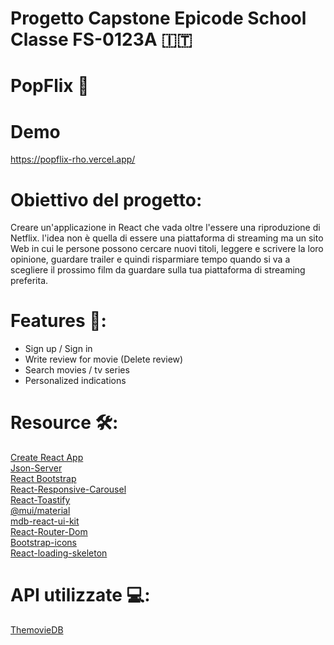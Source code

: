 # Progetto Capstone Epicode School Classe FS-0123A 🇮🇹

# PopFlix 🎥

# Demo 

https://popflix-rho.vercel.app/

# Obiettivo del progetto: 

Creare un'applicazione in React che vada oltre l'essere una riproduzione di Netflix. 
l'idea non è quella di essere una piattaforma di streaming ma un sito Web in cui le persone possono cercare nuovi titoli, 
leggere e scrivere la loro opinione, guardare trailer e quindi
risparmiare tempo quando si va a scegliere il prossimo film da guardare sulla tua piattaforma di streaming preferita.

# Features 🚀:

- Sign up / Sign in
- Write review for movie (Delete review)
- Search movies / tv series
- Personalized indications

# Resource 🛠:

[Create React App](https://create-react-app.dev/)<br>
[Json-Server](https://www.npmjs.com/package/json-server)<br>
[React Bootstrap](https://react-bootstrap.github.io/)<br>
[React-Responsive-Carousel](https://www.npmjs.com/package/react-responsive-carousel)<br>
[React-Toastify](https://www.npmjs.com/package/react-responsive-carousel)<br>
[@mui/material](https://mui.com/material-ui/getting-started/overview/)<br>
[mdb-react-ui-kit](https://www.npmjs.com/package/mdb-react-ui-kit)<br>
[React-Router-Dom](https://www.npmjs.com/package/react-router-dom)<br>
[Bootstrap-icons](https://icons.getbootstrap.com/)<br>
[React-loading-skeleton](https://www.npmjs.com/package/react-loading-skeleton)<br>

# API utilizzate 💻:

[ThemovieDB](https://www.themoviedb.org/)<br>
